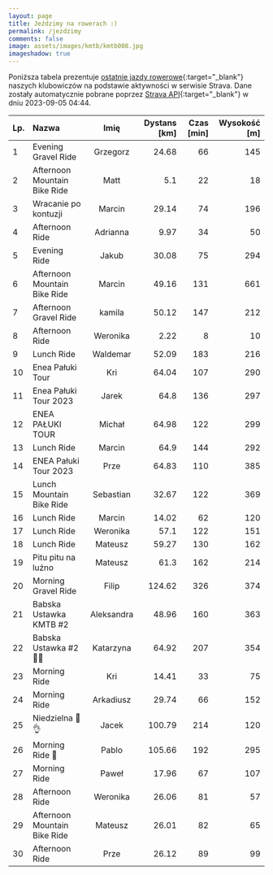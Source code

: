 ```yaml
---
layout: page
title: Jeździmy na rowerach :)
permalink: /jezdzimy
comments: false
image: assets/images/kmtb/kmtb008.jpg
imageshadow: true
---
```


Poniższa tabela prezentuje [ostatnie jazdy rowerowe](https://www.strava.com/clubs/336381){:target="_blank"} naszych klubowiczów na podstawie aktywności w serwisie Strava. Dane zostały automatycznie pobrane poprzez [Strava API](https://developers.strava.com/docs/reference/#api-Clubs-getClubActivitiesById){:target="_blank"} w dniu 2023-09-05 04:44.

Lp. | Nazwa | Imię | Dystans [km] | Czas [min] | Wysokość [m]
:--- | :--- | :---: | ---: | ---: | ---:
1|Evening Gravel Ride|Grzegorz|24.68|66|145
2|Afternoon Mountain Bike Ride|Matt|5.1|22|18
3|Wracanie po kontuzji|Marcin|29.14|74|196
4|Afternoon Ride|Adrianna|9.97|34|50
5|Evening Ride|Jakub|30.08|75|294
6|Afternoon Mountain Bike Ride|Marcin|49.16|131|661
7|Afternoon Gravel Ride|kamila|50.12|147|212
8|Afternoon Ride|Weronika|2.22|8|10
9|Lunch Ride|Waldemar|52.09|183|216
10|Enea Pałuki Tour|Kri|64.04|107|290
11|Enea Pałuki Tour 2023|Jarek|64.8|136|297
12|ENEA PAŁUKI TOUR|Michał|64.98|122|299
13|Lunch Ride|Marcin|64.9|144|292
14|ENEA Pałuki Tour 2023|Prze|64.83|110|385
15|Lunch Mountain Bike Ride|Sebastian|32.67|122|369
16|Lunch Ride|Marcin|14.02|62|120
17|Lunch Ride|Weronika|57.1|122|151
18|Lunch Ride|Mateusz|59.27|130|162
19|Pitu pitu na luźno|Mateusz|61.3|162|214
20|Morning Gravel Ride|Filip|124.62|326|374
21|Babska Ustawka KMTB #2|Aleksandra|48.96|160|363
22|Babska Ustawka #2 🚴😀|Katarzyna|64.92|207|354
23|Morning Ride|Kri|14.41|33|75
24|Morning Ride|Arkadiusz|29.74|66|152
25|Niedzielna 💯👌|Jacek|100.79|214|120
26|Morning Ride 💯|Pablo|105.66|192|295
27|Morning Ride|Paweł|17.96|67|107
28|Afternoon Ride|Weronika|26.06|81|57
29|Afternoon Mountain Bike Ride|Mateusz|26.01|82|65
30|Afternoon Ride|Prze|26.12|89|99
